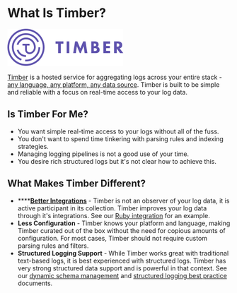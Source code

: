 # What Is Timber?



![](.gitbook/assets/logo-purple.png)

[Timber](https://timber.io/) is a hosted service for aggregating logs across your entire stack - [any language, any platform, any data source](setup/integrations/). Timber is built to be simple and reliable with a focus on real-time access to your log data.

## Is Timber For Me?

* You want simple real-time access to your logs without all of the fuss.
* You don't want to spend time tinkering with parsing rules and indexing strategies.
* Managing logging pipelines is not a good use of your time.
* You desire rich structured logs but it's not clear how to achieve this.

## What Makes Timber Different?

* \*\*\*\*[**Better Integrations**](setup/integrations/) - Timber is not an observer of your log data, it is active participant in its collection. Timber improves your log data through it's integrations. See our [Ruby integration](setup/integrations/ruby.md) for an example.
* **Less Configuration** - Timber knows your platform and language, making Timber curated out of the box without the need for copious amounts of configuration. For most cases, Timber should not require custom parsing rules and filters.
* **Structured Logging Support** - While Timber works great with traditional text-based logs, it is best experienced with structured logs. Timber has very strong structured data support and is powerful in that context. See our [dynamic schema management](under-the-hood/schema-maintenance.md) and [structured logging best practice](setup/guides/event-naming.md) documents.

